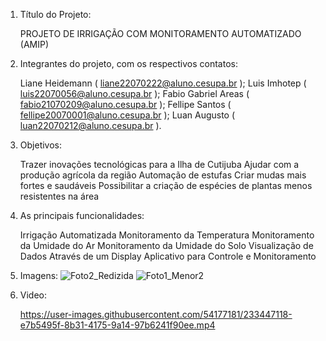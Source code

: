 1. Título do Projeto: 
   
     PROJETO DE IRRIGAÇÃO COM MONITORAMENTO AUTOMATIZADO (AMIP)
 
2. Integrantes do projeto, com os respectivos contatos:  

    Liane Heidemann ( liane22070222@aluno.cesupa.br );
    Luis Imhotep ( luis22070056@aluno.cesupa.br );
    Fabio Gabriel Areas  ( fabio21070209@aluno.cesupa.br );
    Fellipe Santos ( fellipe20070001@aluno.cesupa.br );
    Luan Augusto ( luan22070212@aluno.cesupa.br ).
    
3. Objetivos: 

    Trazer inovações tecnológicas para a Ilha de Cutijuba
    Ajudar com a produção agrícola da região
    Automação de estufas
    Criar mudas mais fortes e saudáveis
    Possibilitar a criação de espécies de plantas menos resistentes na área
  
4. As principais funcionalidades: 

    Irrigação Automatizada
    Monitoramento da Temperatura
    Monitoramento da Umidade do Ar
    Monitoramento da Umidade do Solo
    Visualização de Dados Através de um Display
    Aplicativo para Controle e Monitoramento

5. Imagens:
    ![Foto2_Redizida](https://user-images.githubusercontent.com/54177181/233449006-1ddb223b-2d9d-480e-9070-6e0c94dc16e4.jpg)
    ![Foto1_Menor2](https://user-images.githubusercontent.com/54177181/232957592-59daba79-c052-4035-bf16-1cabac4542f7.jpg)
   
 6. Video:
 
     https://user-images.githubusercontent.com/54177181/233447118-e7b5495f-8b31-4175-9a14-97b6241f90ee.mp4
  
